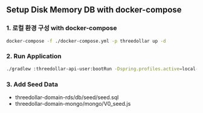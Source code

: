 ## Setup Disk Memory DB with docker-compose

### 1. 로컬 환경 구성 with docker-compose
```bash
docker-compose -f ./docker-compose.yml -p threedollar up -d
```

### 2. Run Application
```bash
./gradlew :threedollar-api-user:bootRun -Dspring.profiles.active=local-docker
```

### 3. Add Seed Data
- threedollar-domain-rds/db/seed/seed.sql
- threedollar-domain-mongo/mongo/V0_seed.js
